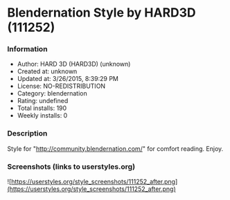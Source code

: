 # Blendernation Style by HARD3D (111252)

### Information
- Author: HARD 3D (HARD3D) (unknown)
- Created at: unknown
- Updated at: 3/26/2015, 8:39:29 PM
- License: NO-REDISTRIBUTION
- Category: blendernation
- Rating: undefined
- Total installs: 190
- Weekly installs: 0


### Description
Style for "http://community.blendernation.com/" for comfort reading. Enjoy.


### Screenshots (links to userstyles.org)
![https://userstyles.org/style_screenshots/111252_after.png](https://userstyles.org/style_screenshots/111252_after.png)


